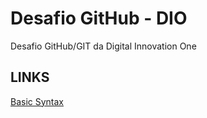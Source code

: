 # Desafio GitHub - DIO
Desafio GitHub/GIT da Digital Innovation One

## LINKS
[Basic Syntax](https://www.markdownguide.org/basic-syntax/)
